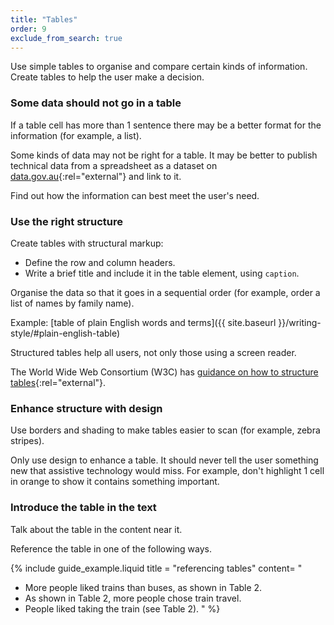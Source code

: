 ```yaml
---
title: "Tables"
order: 9
exclude_from_search: true
---
```


Use simple tables to organise and compare certain kinds of information. Create tables to help the user make a decision.

### Some data should not go in a table

If a table cell has more than 1 sentence there may be a better format for the information (for example, a list).

Some kinds of data may not be right for a table. It may be better to publish technical data from a spreadsheet as a dataset on [data.gov.au](http://data.gov.au){:rel="external"} and link to it.

Find out how the information can best meet the user's need.

### Use the right structure

Create tables with structural markup:
- Define the row and column headers.
- Write a brief title and include it in the table element, using `caption`.

Organise the data so that it goes in a sequential order (for example, order a list of names by family name).

Example: [table of plain English words and terms]({{ site.baseurl }}/writing-style/#plain-english-table)

Structured tables help all users, not only those using a screen reader.

The World Wide Web Consortium (W3C) has [guidance on how to structure tables](https://www.w3.org/WAI/tutorials/tables/){:rel="external"}.

### Enhance structure with design

Use borders and shading to make tables easier to scan (for example, zebra stripes).

Only use design to enhance a table. It should never tell the user something new that assistive technology would miss. For example, don't highlight 1 cell in orange to show it contains something important.

### Introduce the table in the text

Talk about the table in the content near it.

Reference the table in one of the following ways.

{% include guide_example.liquid title = "referencing tables" content= "

- More people liked trains than buses, as shown in Table 2.
- As shown in Table 2, more people chose train travel.
- People liked taking the train (see Table 2). " %}
